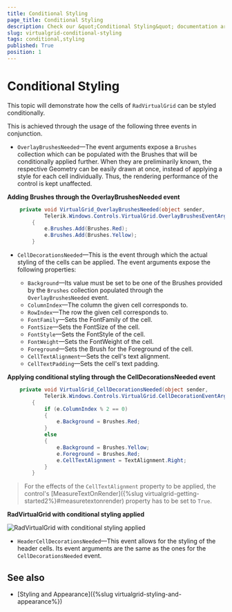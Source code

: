 ```yaml
---
title: Conditional Styling
page_title: Conditional Styling
description: Check our &quot;Conditional Styling&quot; documentation article for the RadVirtualGrid {{ site.framework_name }} control.
slug: virtualgrid-conditional-styling
tags: conditional,styling
published: True
position: 1
---
```


# Conditional Styling

This topic will demonstrate how the cells of `RadVirtualGrid` can be styled conditionally.

This is achieved through the usage of the following three events in conjunction.

* `OverlayBrushesNeeded`&mdash;The event arguments expose a `Brushes` collection which can be populated with the Brushes that will be conditionally applied further. When they are preliminarily known, the respective Geometry can be easily drawn at once, instead of applying a style for each cell individually. Thus, the rendering performance of the control is kept unaffected.

__Adding Brushes through the OverlayBrushesNeeded event__

```C#
	private void VirtualGrid_OverlayBrushesNeeded(object sender, 
            Telerik.Windows.Controls.VirtualGrid.OverlayBrushesEventArgs e)
        {
            e.Brushes.Add(Brushes.Red);
            e.Brushes.Add(Brushes.Yellow);
        }
```

* `CellDecorationsNeeded`&mdash;This is the event through which the actual styling of the cells can be applied. The event arguments expose the following properties:

	- `Background`&mdash;Its value must be set to be one of the Brushes provided by the `Brushes` collection populated through the `OverlayBrushesNeeded` event.
	- `ColumnIndex`&mdash;The column the given cell corresponds to.
	- `RowIndex`&mdash;The row the given cell corresponds to.
	- `FontFamily`&mdash;Sets the FontFamily of the cell.
	- `FontSize`&mdash;Sets the FontSize of the cell.
    - `FontStyle`&mdash;Sets the FontStyle of the cell.
    - `FontWeight`&mdash;Sets the FontWeight of the cell.
	- `Foreground`&mdash;Sets the Brush for the Foreground of the cell.
	- `CellTextAlignment`&mdash;Sets the cell's text alignment.
    - `CellTextPadding`&mdash;Sets the cell's text padding.

__Applying conditional styling through the CellDecorationsNeeded event__

```C#
	private void VirtualGrid_CellDecorationsNeeded(object sender, 
            Telerik.Windows.Controls.VirtualGrid.CellDecorationEventArgs e)
        {
            if (e.ColumnIndex % 2 == 0)
            {
                e.Background = Brushes.Red;
            }
            else
            {
                e.Background = Brushes.Yellow;
                e.Foreground = Brushes.Red;
                e.CellTextAlignment = TextAlignment.Right;
            }
        }
```

>For the effects of the `CellTextAlignment` property to be applied, the control's [MeasureTextOnRender]({%slug virtualgrid-getting-started2%}#measuretextonrender) property has to be set to `True`.

__RadVirtualGrid with conditional styling applied__

![RadVirtualGrid with conditional styling applied](images/RadVirtualGrid_Styling_02.png)

* `HeaderCellDecorationsNeeded`&mdash;This event allows for the styling of the header cells. Its event arguments are the same as the ones for the `CellDecorationsNeeded` event.

## See also

* [Styling and Appearance]({%slug virtualgrid-styling-and-appearance%})
